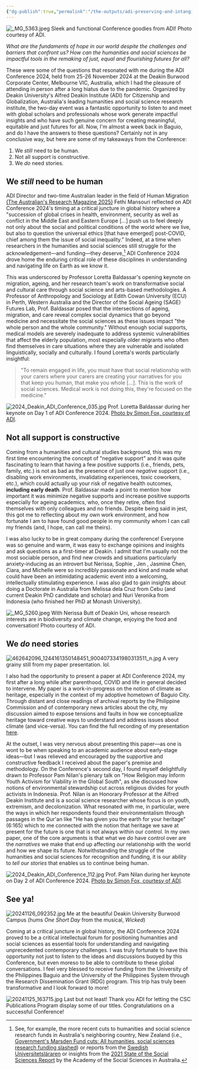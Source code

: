 ```yaml
---
{"dg-publish":true,"permalink":"/the-outputs/adi-preserving-and-intangible-sky/adi-conference-2024-report/","created":"2024-12-04T15:42:02.485+08:00","updated":"2024-12-16T15:46:38.967+08:00"}
---
```



![_MG_5363.jpeg](/img/user/Extras/_MG_5363.jpeg)
Sleek and functional Conference goodies from ADI! Photo courtesy of ADI.


*What are the fundaments of hope in our world despite the challenges and barriers that confront us? How can the humanities and social sciences be impactful tools in the remaking of just, equal and flourishing futures for all?*

These were some of the questions that resonated with me during the ADI Conference 2024, held from 25-26 November 2024 at the Deakin Burwood Corporate Center, Melbourne VIC, Australia, which I had the pleasure of attending in person after a long hiatus due to the pandemic. Organized by Deakin University's Alfred Deakin Institute (ADI) for Citizenship and Globalization, Australia's leading humanities and social science research institute, the two-day event was a fantastic opportunity to listen to and meet with global scholars and  professionals whose work generate impactful insights and who have such genuine concern for creating meaningful, equitable and just futures for all. Now, I'm almost a week back in Baguio, and do I have the answers to these questions? Certainly not in any conclusive way, but here are some of my takeaways from the Conference:

1. We *still* need to be human.
2. Not all support is constructive.
3. We *do* need stories.

## We *still* need to be human

ADI Director and two-time Australian leader in the field of Human Migration [(The Australian's Research Magazine 2025)](https://www.theaustralian.com.au/special-reports/research-magazine/the-2025-research-magazine-showcases-australias-best/news-story/558038b72166c02a020a8df7c506fdc3) Fethi Mansouri reflected on ADI Conference 2024's timing at a critical juncture in global history where a  "succession of global crises in health, environment, security as well as conflict in the Middle East and Eastern Europe [...] push us to feel deeply not only about the social and political conditions of the world where we live, but also to question the universal ethics [that have emerged] post-COVID, chief among them the issue of social inequality." Indeed, at a time when researchers in the humanities and social sciences still struggle for the acknowledgement—and funding—they deserve,[^1] ADI Conference 2024 drove home the enduring critical role of these disciplines in understanding and navigating life on Earth as we know it.

This was underscored by Professor Loretta Baldassar's opening keynote on migration, ageing, and her research team's work on transformative social and cultural care through social science and arts-based methodologies. A Professor of Anthropology and Sociology at Edith Cowan University (ECU) in Perth, Western Australia and the Director of the Social Ageing (SAGE) Futures Lab, Prof. Baldassar posed that the intersections of ageing, migration, and care reveal complex social dynamics that go beyond medicine and necessitate the social sciences as these issues impact "the whole person and the whole community." Without enough social supports, medical models are severely inadequate to address systemic vulnerabilities that affect the elderly population, most especially older migrants who often find themselves in care situations where they are vulnerable and isolated linguistically, socially and culturally. I found Loretta's words particularly insightful:

> "To remain engaged in life, you must have that social relationship with your carers where your carers are creating your narratives for you that keep you human, that make you whole [...]. This is the work of social sciences. Medical work is not doing this, they're focused on the medicine."

![2024_Deakin_ADI_Conference_035.jpg](/img/user/Extras/2024_Deakin_ADI_Conference_035.jpg)
Prof. Loretta Baldassar during her keynote on Day 1 of ADI Conference 2024. [Photo by Simon Fox, courtesy of ADI](https://adi.deakin.edu.au/adi-conference-2024-ignites-pathways-to-justice-and-equality/).
## Not all support is constructive

Coming from a humanities and cultural studies background, this was my first time encountering the concept of "negative support" and it was quite fascinating to learn that having a few positive supports (i.e., friends, pets, family, etc.) is not as bad as the presence of just one  *negative* support (i.e., disabling work environments, invalidating experiences, toxic coworkers, etc.), which could actually up your risk of negative health outcomes, **including early death**. Prof. Baldassar made a point to mention how important it was minimize negative supports and increase positive supports especially for ageing academics, who, once they retire, often find themselves with only colleagues and no friends. Despite being said in jest, this got me to reflecting about my own work environment, and how fortunate I am to have found good people in my community whom I can call my friends (and, I hope, can call me theirs). 

I was also lucky to be in great company during the conference! Everyone was so genuine and warm, it was easy to exchange opinions and insights and ask questions as a first-timer at Deakin. I admit that I'm usually not the most sociable person, and find new crowds and situations particularly anxiety-inducing as an introvert but Nerissa, Sophie , Jen , Jasmine Chen, Ciara, and Michelle were so incredibly passionate and kind and made what could have been an intimidating academic event into a welcoming, intellectually stimulating experience. I was also glad to gain insights about doing a Doctorate in Australia from Melissa dela Cruz from Cebu (and current Deakin PhD candidate and scholar) and Nuri Veronika from Indonesia (who finished her PhD at Monash University). 

![_MG_5260.jpeg](/img/user/Extras/_MG_5260.jpeg)
With Nerissa Butt of Deakin Uni, whose research interests are in biodiversity and climate change, enjoying the food and conversation! Photo courtesy of ADI.
## We *do* need stories

![462642096_1244161350148451_9004073341980313511_n.jpg](/img/user/Extras/462642096_1244161350148451_9004073341980313511_n.jpg)
A very grainy still from my paper presentation. lol.

I also had the opportunity to present a paper at ADI Conference 2024, my first after a long while after parenthood, COVID and life in general decided to intervene. My paper is a work-in-progress on the notion of climate as heritage, especially in the context of my adoptive hometown of Baguio City. Through distant and close readings of archival reports by the Philippine Commission and of contemporary news articles about the city, my discussion aimed to expose tensions and faults in how we conceptualize heritage toward creative ways to understand and address issues about climate (and vice-versa). You can find the full recording of my presentation [here](https://drive.google.com/file/d/1qdQOZbroduiKNGyPQR9GLrVR_LjLfxjk/view?fbclid=IwZXh0bgNhZW0CMTEAAR1t5oIDq0vL-i_bruhcB19L6t90Q3YjjMdb7iR8QxlkID1rKVESopm7wqk_aem_DH3M5rQL13CUkIxXRSesbQ).

At the outset, I was very nervous about presenting this paper—as one is wont to be when speaking to an academic audience about early-stage ideas—but I was relieved and encouraged by the supportive and constructive feedback I received about the paper's premise and methodology. On the Conference's second day, I found myself delightfully drawn to Professor Pam Nilan's plenary talk on "How Religion may Inform Youth Activism for Viability in the Global South", as she discussed how notions of environmental stewardship cut across religious divides for youth activists in Indonesia. Prof. Nilan is an Honorary Professor at the Alfred Deakin Institute and is a social science  researcher whose focus is on youth, extremism, and decolonization. What resonated with me, in particular, were the ways in which her respondents found their environmentalism through passages in the Qur'an like "He has given you the earth for your heritage" (6:165) which to me connected with the notion that heritage we save at present for the future is one that is not always within our control. In my own paper, one of the core arguments is that what we *do* have control over are the *narratives* we make that end up affecting our relationship with the world and how we shape its future. Notwithstanding the struggle of the humanities and social sciences for recognition and funding, it is our ability to *tell our stories* that enables us to continue being human.

![2024_Deakin_ADI_Conference_112.jpg](/img/user/Extras/2024_Deakin_ADI_Conference_112.jpg)
Prof. Pam Nilan during her keynote on Day 2 of ADI Conference 2024. [Photo by Simon Fox, courtesy of ADI](https://adi.deakin.edu.au/adi-conference-2024-ignites-pathways-to-justice-and-equality/).

## See ya!

![20241126_092352.jpg](/img/user/Extras/20241126_092352.jpg)
Me at the beautiful Deakin University Burwood Campus (hums *One Short Day* from the musical, *Wicked*)

Coming at a critical juncture in global history, the ADI Conference 2024 proved to be a critical intellectual forum for positioning humanities and social sciences as essential tools for understanding and navigating unprecedented contemporary challenges. I was truly fortunate to have this opportunity not just to listen to the ideas and discussions buoyed by this Conference, but even moreso to be able to contribute to these global conversations. I feel very blessed to receive funding from the University of the Philippines Baguio and the University of the Philippines System through the Research Dissemination Grant (RDG) program. This trip has truly been transformative and I look forward to more!

![20241125_163715.jpg](/img/user/Extras/20241125_163715.jpg)
Last but not least! Thank you ADI for letting the CSC Publications Program display some of our titles. Congratulations on a successful Conference!

[^1]: See, for example, the more recent cuts to humanities and social science research funds in Australia's neighboring country, New Zealand (i.e., [Government's Marsden Fund cuts: All humanities, social sciences research funding slashed](https://www.rnz.co.nz/news/political/535669/government-s-marsden-fund-cuts-all-humanities-social-sciences-research-funding-slashed)) or reports from the [Swedish Universitetsläraren](https://universitetslararen.se/2024/02/01/new-report-lower-priority-for-humanities-and-social-sciences/) or insights from the [2021 State of the Social Sciences Report](https://stateofthesocialsciences.org.au/research/what-is-holding-us-back/) by the Academy of the Social Sciences in Australia.